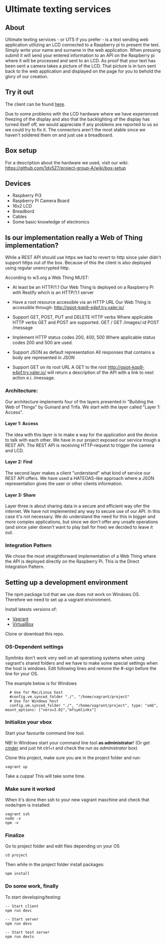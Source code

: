 # Ultimate texting services

## About

Ultimate texting services - or UTS if you prefer - is a text sending web application utilizing an LCD connected to a Raspberry pi to present the text. Simply write your name and surname in the web application. When pressing submit it will send your entered information to an API on the Raspberry pi where it will be processed and sent to an LCD. As proof that your text has been sent a camera takes a picture of the LCD. That picture is in turn sent back to the web application and displayed on the page for you to behold the glory of our creation.

## Try it out
The client can be found [here](http://backpackvagabond.com/tillf/uni/pi/).

Due to some problems with the LCD hardware where we have experienced freezing of the display and also that the backlighting of the display has turned itself off, we would appreciate if any problems are reported to us so we could try to fix it. The connectors aren't the most stable since we haven't soldered them on and just use a breadboard.

## Box setup
For a description about the hardware we used, visit our wiki: https://github.com/1dv527/project-group-A/wiki/box-setup

## Devices

* Raspberry Pi3
* Raspberry Pi Camera Board
* 16x2 LCD
* Breadbord
* Cables
* Some basic knowledge of electronics

## Is our implementation really a Web of Thing implementation?
While a REST API should use https we had to revert to http since yaler didn't support https out of the box. Because of this the client is also deployed using regular unencrypted http.

According to w3.org a Web Thing MUST:

- At least be an HTTP/1.1
Our Web Thing is deployed on a Raspberry Pi with Restify which is an HTTP/1.1 server

- Have a root resource accessible via an HTTP URL
Our Web Thing is accessible through: http://gsiot-kqp9-e4pf.try.yaler.io/

- Support GET, POST, PUT and DELETE HTTP verbs
Where applicable HTTP verbs GET and POST are supported.
GET /
GET /images/:id
POST /message

- Implement HTTP status codes 200, 400, 500
Where applicable status codes 200 and 500 are used.

- Support JSON as default representation
All responses that contains a body are represented in JSON

- Support GET on its root URL
A GET to the root http://gsiot-kqp9-e4pf.try.yaler.io/ will return a description of the API with a link to next action e.i. /message.

### Architecture:

Our architecture implements four of the layers presented in "Building the Web of Things" by Guinard and Trifa. We start with the layer called "Layer 1: Access".

####  Layer 1: Access

The idea with this layer is to make a way for the application and the device to talk with each other. We have in our project exposed our service trough a REST API. The REST API is receiving HTTP-request to trigger the camera and LCD.

####  Layer 2: Find

The second layer makes a client "understand" what kind of service our REST API offers. We have used a HATEOAS-like approach where a JSON representation gives the user or other clients information.

####  Layer 3: Share

Layer three is about sharing data in a secure and efficient way ofer the internet. We have not implemented any way to secure use of our API. In this case it's not necessary. We do understand the need for this in bigger and more complex applications, but since we don't offer any unsafe operations (and since yaler doesn't want to play ball for free) we decided to leave it out.

### Integration Pattern
We chose the most straightforward implementation of a Web Thing where the API is deployed directly on the Raspberry Pi. This is the Direct Integration Pattern.

## Setting up a development environment
The npm package lcd that we use does not work on Windows OS. Therefore we need to set up a vagrant environment.

Install latests versions of:
* [Vagrant](https://www.vagrantup.com/)
* [VirtualBox](https://www.virtualbox.org/)

Clone or download this repo.

### OS-Dependent settings
Symlinks don't work very well on all operationg systems when using vagrant's shared folders and we have to make some special settings when the host is windows. Edit following lines and remove the #-sign before the line for your OS.

The example below is for Windows
```
  # Use for Mac/Linux host
  #config.vm.synced_folder "./", "/home/vagrant/project"
  # Use for Windows host
  config.vm.synced_folder "./", "/home/vagrant/project", type: "smb", mount_options: ["vers=3.02","mfsymlinks"]
```

### Initialize your vbox
Start your favourite command line tool.

NB! In Windows start your command line tool **as administrator**! (Or get [cmder](http://cmder.net/) and just hit ctrl+t and check the *run as administrator* box)

Clone this project, make sure you are in the project folder and run:
```
vagrant up
```

Take a cuppa! This will take some time.

### Make sure it worked
When it's done then ssh to your new vagrant maschine and check that node/npm is installed:
```
vagrant ssh
node -v
npm -v
```

### Finalize
Go to project folder and edit files depending on your OS
```
cd project
```

Then while in the project folder install packages:
```
npm install
```

### Do some work, finally
To start developing/testing:
```
-- Start client
npm run devc
```

```
-- Start server
npm run devs
```

```
-- Start test server
npm run devts
```
